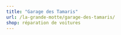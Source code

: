 ```yaml
---
title: "Garage des Tamaris"
url: /la-grande-motte/garage-des-tamaris/
shop: réparation de voitures
---
```

